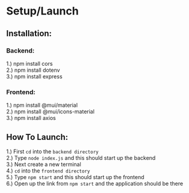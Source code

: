 # Setup/Launch

## Installation:
### Backend:
1.) npm install cors  
2.) npm install dotenv  
3.) npm install express  

### Frontend:
1.) npm install @mui/material  
2.) npm install @mui/icons-material  
3.) npm install axios


## How To Launch:
1.) First `cd` into the `backend directory`  
2.) Type `node index.js` and this should start up the backend  
3.) Next create a new terminal  
4.) `cd` into the `frontend directory`  
5.) Type `npm start` and this should start up the frontend  
6.) Open up the link from `npm start` and the application should be there
